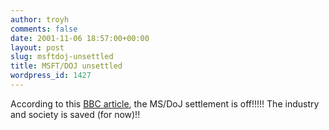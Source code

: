 ```yaml
---
author: troyh
comments: false
date: 2001-11-06 18:57:00+00:00
layout: post
slug: msftdoj-unsettled
title: MSFT/DOJ unsettled
wordpress_id: 1427
---
```


According to this [BBC article](http://news.bbc.co.uk/hi/english/business/newsid_1640000/1640869.stm), the MS/DoJ settlement is off!!!!! The industry and society is saved (for now)!!
